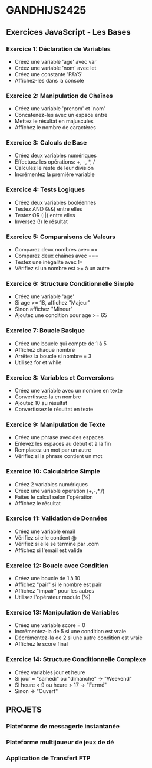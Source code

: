 # GANDHIJS2425

## Exercices JavaScript - Les Bases

### Exercice 1: Déclaration de Variables
- Créez une variable 'age' avec var
- Créez une variable 'nom' avec let
- Créez une constante 'PAYS' 
- Affichez-les dans la console

### Exercice 2: Manipulation de Chaînes
- Créez une variable 'prenom' et 'nom'
- Concatenez-les avec un espace entre
- Mettez le résultat en majuscules
- Affichez le nombre de caractères

### Exercice 3: Calculs de Base
- Créez deux variables numériques
- Effectuez les opérations: +, -, *, /
- Calculez le reste de leur division
- Incrémentez la première variable

### Exercice 4: Tests Logiques
- Créez deux variables booléennes
- Testez AND (&&) entre elles
- Testez OR (||) entre elles
- Inversez (!) le résultat

### Exercice 5: Comparaisons de Valeurs
- Comparez deux nombres avec ==
- Comparez deux chaînes avec ===
- Testez une inégalité avec !=
- Vérifiez si un nombre est >= à un autre

### Exercice 6: Structure Conditionnelle Simple
- Créez une variable 'age'
- Si age >= 18, affichez "Majeur"
- Sinon affichez "Mineur"
- Ajoutez une condition pour age >= 65

### Exercice 7: Boucle Basique
- Créez une boucle qui compte de 1 à 5
- Affichez chaque nombre
- Arrêtez la boucle si nombre = 3
- Utilisez for et while

### Exercice 8: Variables et Conversions
- Créez une variable avec un nombre en texte
- Convertissez-la en nombre
- Ajoutez 10 au résultat
- Convertissez le résultat en texte

### Exercice 9: Manipulation de Texte
- Créez une phrase avec des espaces
- Enlevez les espaces au début et à la fin
- Remplacez un mot par un autre
- Vérifiez si la phrase contient un mot

### Exercice 10: Calculatrice Simple
- Créez 2 variables numériques
- Créez une variable operation (+,-,*,/)
- Faites le calcul selon l'opération
- Affichez le résultat

### Exercice 11: Validation de Données
- Créez une variable email
- Vérifiez si elle contient @
- Vérifiez si elle se termine par .com
- Affichez si l'email est valide

### Exercice 12: Boucle avec Condition
- Créez une boucle de 1 à 10
- Affichez "pair" si le nombre est pair
- Affichez "impair" pour les autres
- Utilisez l'opérateur modulo (%)

### Exercice 13: Manipulation de Variables
- Créez une variable score = 0
- Incrémentez-la de 5 si une condition est vraie
- Décrémentez-la de 2 si une autre condition est vraie
- Affichez le score final

### Exercice 14: Structure Conditionnelle Complexe
- Créez variables jour et heure
- Si jour = "samedi" ou "dimanche" → "Weekend"
- Si heure < 9 ou heure > 17 → "Fermé"
- Sinon → "Ouvert"


## PROJETS
### Plateforme de messagerie instantanée
### Plateforme multijoueur de jeux de dé
### Application de Transfert FTP
